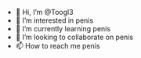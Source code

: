 - 👋 Hi, I’m @Toogl3
- 👀 I’m interested in penis
- 🌱 I’m currently learning penis
- 💞️ I’m looking to collaborate on penis
- 📫 How to reach me penis

<!---
Toogl3/Toogl3 is a ✨ special ✨ repository because its `README.md` (this file) appears on your GitHub profile.
You can click the Preview link to take a look at your changes.
--->
